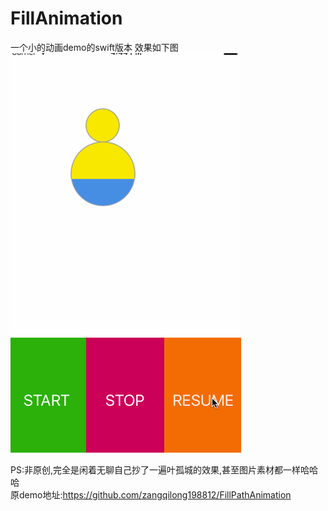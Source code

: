 # FillAnimation
一个小的动画demo的swift版本
效果如下图  
![](https://github.com/iOSLittleSquad/FillAnimation/blob/master/FillAnimation-Swift/FillAnimation-Swift/screenshot.gif)

PS:非原创,完全是闲着无聊自己抄了一遍叶孤城的效果,甚至图片素材都一样哈哈哈  
原demo地址:https://github.com/zangqilong198812/FillPathAnimation
